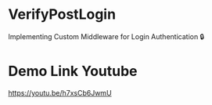 # VerifyPostLogin
 Implementing Custom Middleware for Login Authentication 🔒
# Demo Link Youtube
https://youtu.be/h7xsCb6JwmU  

